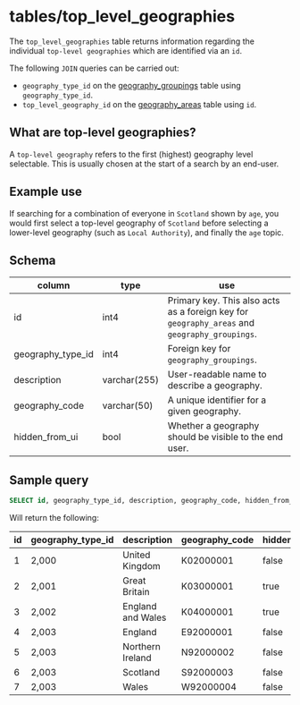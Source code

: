 # tables/top_level_geographies

The `top_level_geographies` table returns information regarding the individual `top-level geographies` which are identified via an `id`.

The following `JOIN` queries can be carried out:

- `geography_type_id` on the [geography_groupings](geography_groupings.md) table using `geography_type_id`.
- `top_level_geography_id` on the [geography_areas](geography_areas.md) table using `id`.

## What are top-level geographies?

A `top-level geography` refers to the first (highest) geography level selectable. This is usually chosen at the start of a search by an end-user.

## Example use

If searching for a combination of everyone in `Scotland` shown by `age`, you would first select a top-level geography of `Scotland` before selecting a lower-level geography (such as `Local Authority`), and finally the `age` topic.

## Schema

|column|type|use|
|-|-|-|
|id|int4|Primary key. This also acts as a foreign key for `geography_areas` and `geography_groupings`.|
|geography_type_id|int4|Foreign key for `geography_groupings`.|
|description|varchar(255)|User-readable name to describe a geography.|
|geography_code|varchar(50)|A unique identifier for a given geography.|
|hidden_from_ui|bool|Whether a geography should be visible to the end user.|


## Sample query

```sql
SELECT id, geography_type_id, description, geography_code, hidden_from_ui FROM top_level_geographies;
```

Will return the following:

|id|geography_type_id|description|geography_code|hidden_from_ui|
|-|-|-|-|-|
|1|2,000|United Kingdom|K02000001|false
|2|2,001|Great Britain|K03000001|true
|3|2,002|England and Wales|K04000001|true
|4|2,003|England|E92000001|false
|5|2,003|Northern Ireland|N92000002|false
|6|2,003|Scotland|S92000003|false
|7|2,003|Wales|W92000004|false
